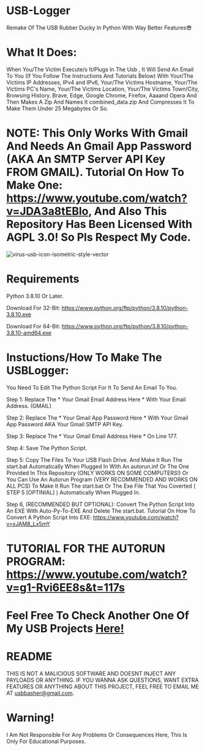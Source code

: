# USB-Logger
Remake Of The USB Rubber Ducky In Python With Way Better Features😎

# What It Does:
When You/The Victim Execute/s It/Plugs In The Usb , It Will Send An Email To You (If You Follow The Instructions And Tutorials Below) With Your/The Victims IP Addresses, IPv4 and IPv6, Your/The Victims Hostname, Your/The Victims PC's Name, Your/The Victims Location, Your/The Victims Town/City, Browsing History. Brave, Edge, Google Chrome, Firefox, Aaaand Opera And Then Makes A Zip And Names It combined_data.zip And Compresses It To Make Them Under 25 Megabytes Or So.

# NOTE: This Only Works With Gmail And Needs An Gmail App Password (AKA An SMTP Server API Key FROM GMAIL). Tutorial On How To Make One: https://www.youtube.com/watch?v=JDA3a8tEBlo, And Also This Repository Has Been Licensed With AGPL 3.0! So Pls Respect My Code.

![virus-usb-icon-isometric-style-vector](https://github.com/user-attachments/assets/bf2eb622-0e56-44c2-8af2-86d9b1b14b55)

# Requirements
Python 3.8.10 Or Later.

Download For 32-Bit: https://www.python.org/ftp/python/3.8.10/python-3.8.10.exe

Download For 64-Bit: https://www.python.org/ftp/python/3.8.10/python-3.8.10-amd64.exe

# Instuctions/How To Make The USBLogger:

You Need To Edit The Python Script For It To Send An Email To You.

Step 1: Replace The * Your Gmail Email Address Here * With Your Email Address. (GMAIL)

Step 2: Replace The * Your Gmail App Password Here * With Your Gmail App Password AKA Your Gmail SMTP API Key.

Step 3: Replace The * Your Gmail Email Address Here * On Line 177.

Step 4: Save The Python Script.

Step 5:  Copy The Files To Your USB Flash Drive. And Make It Run The start.bat Automatically When Plugged In With An autorun.inf Or The One Provided In This Repository (ONLY WORKS ON SOME COMPUTERS!) Or You Can Use An Autorun Program (VERY RECOMMENDED AND WORKS ON ALL PCS) To Make It Run The start.bat Or The Exe File That You Coverted ( STEP 5 [OPTINIAL] ) Automatically When Plugged In.

Step 6, (RECOMMENDED BUT OPTIONAL): Convert The Python Script Into An EXE With Auto-Py-To-EXE And Delete The start.bat. Tutorial On How To Convert A Python Script Into EXE: https://www.youtube.com/watch?v=xJAM8_Lx5mY

# TUTORIAL FOR THE AUTORUN PROGRAM: https://www.youtube.com/watch?v=g1-Rvi6EE8s&t=117s

# Feel Free To Check Another One Of My USB Projects [Here!](https://github.com/rickroll747/USB-Rubber-Locky/)

# README
THIS IS NOT A MALICIOUS SOFTWARE AND DOESNT INJECT ANY PAYLOADS OR ANYTHING. IF YOU WANNA ASK QUESTIONS, WANT EXTRA FEATURES OR ANYTHING ABOUT THIS PROJECT, FEEL FREE TO EMAIL ME
AT usbbasher@gmail.com.

# Warning!
I Am Not Responsible For Any Problems Or Consequences Here, This Is Only For Educational Purposes.
